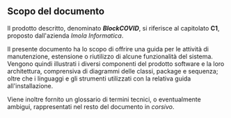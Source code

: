 ## Scopo del documento

Il prodotto descritto, denominato ***BlockCOVID***, si riferisce al capitolato **C1**, proposto dall'azienda *Imola Informatica*.

Il presente documento ha lo scopo di offrire una guida per le attività di manutenzione, estensione o riutilizzo di alcune funzionalità del sistema. </br>
Vengono quindi illustrati i diversi componenti del prodotto software e la loro architettura, comprensiva di diagrammi delle classi, package e sequenza; oltre che i linguaggi e gli strumenti utilizzati con la relativa guida all'installazione.</br> 

Viene inoltre fornito un glossario di termini tecnici, o eventualmente ambigui, rappresentati nel resto del documento in *corsivo*.